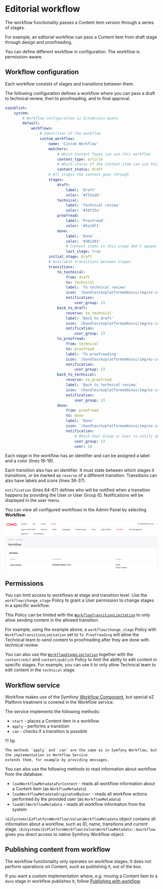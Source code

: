 # Editorial workflow

The workflow functionality passes a Content item version through a series of stages.

For example, an editorial workflow can pass a Content item from draft stage through design and proofreading.

You can define different workflow in configuration. The workflow is permission-aware.

## Workflow configuration

Each workflow consists of stages and transitions between them.

The following configuration defines a workflow where you can pass a draft to technical review, then to proofreading, and to final approval.

``` yaml hl_lines="16 17 18 33 34 35 36 37 64 65 66 67"
ezpublish:
    system:
        # Workflow configuration is SiteAccess-aware
        default:
            workflows:
                # Identifier of the workflow
                custom_workflow:
                    name: 'Custom Workflow'
                    matchers:
                        # Which Content Types can use this workflow
                        content_type: article
                        # Which status of the Content item can use this workflow. Available statuses are draft and published.
                        content_status: draft
                    # All stages the content goes through
                    stages:
                        draft:
                            label: 'Draft'
                            color: '#f15a10'
                        technical:
                            label: 'Technical review'
                            color: '#10f15a'
                        proofread:
                            label: 'Proofread'
                            color: '#5a10f1'
                        done:
                            label: 'Done'
                            color: '#301203'
                            # Content items in this stage don't appear on the Dashboard and in Review Queue.
                            last_stage: true
                    initial_stage: draft
                    # Available transitions between stages
                    transitions:
                        to_technical:
                            from: draft
                            to: technical
                            label: 'To technical review'
                            icon: '/bundles/ezplatformadminui/img/ez-icons.svg#comment'
                            notification:
                                user_group: 13
                        back_to_draft:
                            reverse: to_technical
                            label: 'Back to draft'
                            icon: '/bundles/ezplatformadminui/img/ez-icons.svg#comment'
                            notification:
                                user_group: 13
                        to_proofread:
                            from: technical
                            to: proofread
                            label: 'To proofreading'
                            icon: '/bundles/ezplatformadminui/img/ez-icons.svg#comment'
                            notification:
                                user_group: 13
                        back_to_technical:
                            reverse: to_proofread
                            label: 'Back to technical review'
                            icon: '/bundles/ezplatformadminui/img/ez-icons.svg#comment'
                            notification:
                                user_group: 13
                        done:
                            from: proofread
                            to: done
                            label: 'Done'
                            icon: '/bundles/ezplatformadminui/img/ez-icons.svg#comment'
                            notification:
                                # Which User Group or User to notify about this transition
                                user_group: 13
                                user: 14
```

Each stage in the workflow has an identifier and can be assigned a label and a color (lines 16-18).

Each transition also has an identifier. It must state between which stages it transitions, or be marked as `reverse` of a different transition.
Transitions can also have labels and icons (lines 36-37).

`notification` (lines 64-67) defines who will be notified when a transition happens by providing the User or User Group ID.
Notifications will be displayed in the user menu.

You can view all configured workflows in the Admin Panel by selecting **Workflow**.

![Workflow in Admin Panel](img/workflow_panel.png)

## Permissions

You can limit access to workflows at stage and transition level.
Use the `workflow/change_stage` Policy to grant a User permission to change stages in a specific workflow.

This Policy can be limited with the [`WorkflowTransitionLimitation`](limitations.md#workflowtransitionlimitation) to only allow sending content in the allowed transition.

For example, using the example above, a `workflow/change_stage` Policy with `WorkflowTransitionLimitation` set to `To Proofreading`
will allow the Technical team to send content to proofreading after they are done with technical review.

You can also use the [`WorkflowStageLimitation`](limitations.md#workflowstagelimitation) together with the `content/edit` and `content/publish` Policy to limit the ability to edit content in specific stages.
For example, you can use it to only allow Technical team to edit content in the `technical` stage.

## Workflow service

Workflow makes use of the Symfony [Workflow Component](https://symfony.com/doc/3.4/components/workflow.html),
but special eZ Platform treatment is covered in the Workflow service.

The service implements the following methods:

- `start` - places a Content item in a workflow
- `apply` - performs a transition
- `can` - checks if a transition is possible

!!! tip

    The methods `apply` and `can` are the same as in Symfony Workflow, but the implementation in Workflow Service
    extends them, for example by providing messages.

You can also use the following methods to read information about workflow from the database:

- `loadWorkflowMetadataForContent` - reads all workflow information about a Content item (as `WorkflowMetadata`)
- `loadWorkflowMetadataOriginatedByUser` - reads all workflow actions performed by the provided user (as `WorkflowMetadata`)
- `loadAllWorkflowMetadata` - reads all workflow information from the system

`\EzSystems\EzPlatformWorkflow\Value\WorkflowMetadata` object contains all information about a workflow, such as ID, name, transitions and current stage.
`\EzSystems\EzPlatformWorkflow\Value\WorkflowMetadata::$workflow` gives you direct access to native Symfony Workflow object.

## Publishing content from workflow

The workflow functionality only operates on workflow stages.
It does not perform operations on Content, such as publishing it, out of the box.

If you want a custom implementation where, e.g. moving a Content item to a `done` stage in workflow publishes it,
follow [Publishing with workflow](../cookbook/publishing_with_workflow.md).
